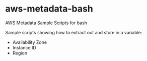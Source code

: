 # aws-metadata-bash
AWS Metadata Sample Scripts for bash

Sample scripts showing how to extract out and store in a variable:
* Availability Zone
* Instance ID
* Region
